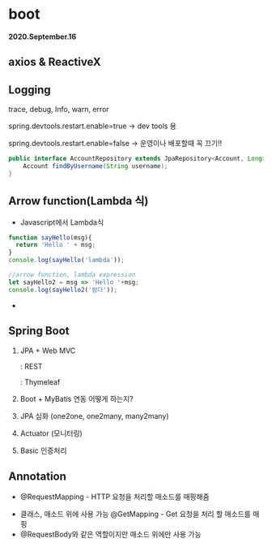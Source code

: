 # boot

**2020.September.16**

 

## axios & ReactiveX





## Logging

trace, debug, Info, warn, error

spring.devtools.restart.enable=true -> dev tools 용

spring.devtools.restart.enable=false -> 운영이나 배포할때 꼭 끄기!!

 

```java
public interface AccountRepository extends JpaRepository<Account, Long>{
	Account findByUsername(String username);
}
```



## Arrow function(Lambda 식)

* Javascript에서 Lambda식

```javascript
function sayHello(msg){
  return 'Hello ' + msg;
}
console.log(sayHello('lambda'));

//arrow function, lambda expression
let sayHello2 = msg => 'Hello '+msg;
console.log(sayHello2('람다'));
```



* 



## Spring Boot

1. JPA + Web MVC

   : REST

   : Thymeleaf

2. Boot + MyBatis 연동 어떻게 하는지?

3. JPA 심화 (one2one, one2many, many2many)

4. Actuator (모니터링)

5. Basic 인증처리





## Annotation

* @RequestMapping	- HTTP 요청을 처리할 매소드를 매핑해줌

- 클래스, 매소드 위에 사용 가능
@GetMapping	- Get 요청을 처리 할 매소드를 매핑
- @RequestBody와 같은 역할이지만 매소드 위에만 사용 가능